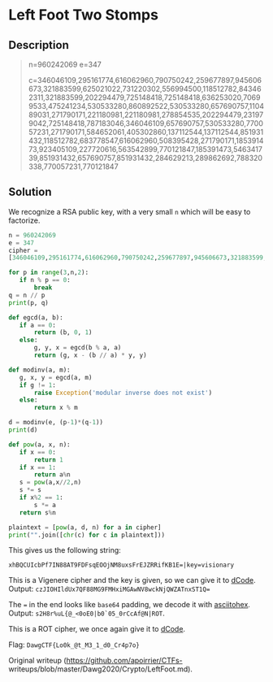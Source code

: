 # Left Foot Two Stomps

## Description

> n=960242069 e=347  
>
> c=346046109,295161774,616062960,790750242,259677897,945606673,321883599,625021022,731220302,556994500,118512782,843462311,321883599,202294479,725148418,725148418,636253020,70699533,475241234,530533280,860892522,530533280,657690757,110489031,271790171,221180981,221180981,278854535,202294479,231979042,725148418,787183046,346046109,657690757,530533280,770057231,271790171,584652061,405302860,137112544,137112544,851931432,118512782,683778547,616062960,508395428,271790171,185391473,923405109,227720616,563542899,770121847,185391473,546341739,851931432,657690757,851931432,284629213,289862692,788320338,770057231,770121847

## Solution

We recognize a RSA public key, with a very small `n` which will be easy to
factorize.

```python  
n = 960242069  
e = 347  
cipher =
[346046109,295161774,616062960,790750242,259677897,945606673,321883599,625021022,731220302,556994500,118512782,843462311,321883599,202294479,725148418,725148418,636253020,70699533,475241234,530533280,860892522,530533280,657690757,110489031,271790171,221180981,221180981,278854535,202294479,231979042,725148418,787183046,346046109,657690757,530533280,770057231,271790171,584652061,405302860,137112544,137112544,851931432,118512782,683778547,616062960,508395428,271790171,185391473,923405109,227720616,563542899,770121847,185391473,546341739,851931432,657690757,851931432,284629213,289862692,788320338,770057231,770121847]

for p in range(3,n,2):  
   if n % p == 0:  
       break  
q = n // p  
print(p, q)

def egcd(a, b):  
   if a == 0:  
       return (b, 0, 1)  
   else:  
       g, y, x = egcd(b % a, a)  
       return (g, x - (b // a) * y, y)

def modinv(a, m):  
   g, x, y = egcd(a, m)  
   if g != 1:  
       raise Exception('modular inverse does not exist')  
   else:  
       return x % m

d = modinv(e, (p-1)*(q-1))  
print(d)

def pow(a, x, n):  
   if x == 0:  
       return 1  
   if x == 1:  
       return a%n  
   s = pow(a,x//2,n)  
   s *= s  
   if x%2 == 1:  
       s *= a  
   return s%n

plaintext = [pow(a, d, n) for a in cipher]  
print("".join([chr(c) for c in plaintext]))  
```

This gives us the following string:

```  
xhBQCUIcbPf7IN88AT9FDFsqEOOjNM8uxsFrEJZRRifKB1E=|key=visionary  
```

This is a Vigenere cipher and the key is given, so we can give it to
[dCode](https://www.dcode.fr/chiffre-vigenere).  
Output: `czJIOHIldUx7QF88MG9FMHxiMGAwNV8wckNjQWZATnxST1Q=`

The `=` in the end looks like `base64` padding, we decode it with
[asciitohex](https://www.asciitohex.com/). Output:
``s2H8r%uL{@_<0oE0|b0`05_0rCcAf@N|ROT``.

This is a ROT cipher, we once again give it to
[dCode](https://www.dcode.fr/chiffre-rot).

Flag: `DawgCTF{Lo0k_@t_M3_1_d0_Cr4p7o}`

Original writeup (https://github.com/apoirrier/CTFs-
writeups/blob/master/Dawg2020/Crypto/LeftFoot.md).